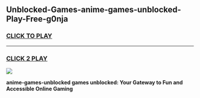 
## Unblocked-Games-anime-games-unblocked-Play-Free-g0nja
<h3>
<a href="https://premium76.site?title=anime-games-unblocked&ref=12A">CLICK TO PLAY</a></h3>
<hr>

<h3>
<a href="https://premium76.site?title=anime-games-unblocked&ref=12A">CLICK 2 PLAY</a>
  
</h3>

<a href="https://premium76.site?title=anime-games-unblocked&ref=12A"><img src="https://clearcache.store/games.png"></a>


**anime-games-unblocked games unblocked: Your Gateway to Fun and Accessible Online Gaming**
